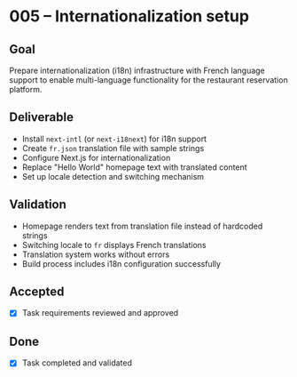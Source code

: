 # 005 – Internationalization setup

## Goal

Prepare internationalization (i18n) infrastructure with French language support to enable multi-language functionality for the restaurant reservation platform.

## Deliverable

- Install `next-intl` (or `next-i18next`) for i18n support
- Create `fr.json` translation file with sample strings
- Configure Next.js for internationalization
- Replace "Hello World" homepage text with translated content
- Set up locale detection and switching mechanism

## Validation

- Homepage renders text from translation file instead of hardcoded strings
- Switching locale to `fr` displays French translations
- Translation system works without errors
- Build process includes i18n configuration successfully

## Accepted

- [x] Task requirements reviewed and approved

## Done

- [x] Task completed and validated
